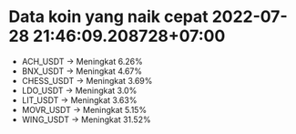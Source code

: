 # Data koin yang naik cepat 2022-07-28 21:46:09.208728+07:00

* ACH_USDT -> Meningkat 6.26%
* BNX_USDT -> Meningkat 4.67%
* CHESS_USDT -> Meningkat 3.69%
* LDO_USDT -> Meningkat 3.0%
* LIT_USDT -> Meningkat 3.63%
* MOVR_USDT -> Meningkat 5.15%
* WING_USDT -> Meningkat 31.52%

